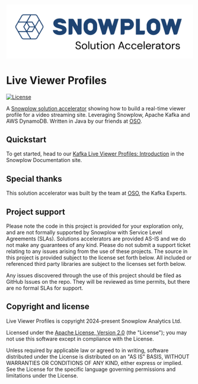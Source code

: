 ![snowplow-logo](.github/media/snowplow_solution_accelerators.png)

# Live Viewer Profiles

[![License][license-image]][license]

A [Snowplow solution accelerator][solution-accelerators] showing how to build a real-time viewer profile for a video streaming site. Leveraging Snowplow, Apache Kafka and AWS DynamoDB. Written in Java by our friends at [OSO][oso].

## Quickstart

To get started, head to our [Kafka Live Viewer Profiles: Introduction][guide-intro] in the Snowplow Documentation site.

## Special thanks

This solution accelerator was built by the team at [OSO][oso], the Kafka Experts.

## Project support

Please note the code in this project is provided for your exploration only, and are not formally supported by Snowplow with Service Level Agreements (SLAs). Solutions accelerators are provided AS-IS and we do not make any guarantees of any kind. Please do not submit a support ticket relating to any issues arising from the use of these projects. The source in this project is provided subject to the license set forth below. All included or referenced third party libraries are subject to the licenses set forth below.

Any issues discovered through the use of this project should be filed as GitHub Issues on the repo. They will be reviewed as time permits, but there are no formal SLAs for support.

## Copyright and license

Live Viewer Profiles is copyright 2024-present Snowplow Analytics Ltd.

Licensed under the [Apache License, Version 2.0][license] (the "License");
you may not use this software except in compliance with the License.

Unless required by applicable law or agreed to in writing, software
distributed under the License is distributed on an "AS IS" BASIS,
WITHOUT WARRANTIES OR CONDITIONS OF ANY KIND, either express or implied.
See the License for the specific language governing permissions and
limitations under the License.

[solution-accelerators]: https://snowplow.io/solution-accelerators

[oso]: https://oso.sh/?utm_source=snowplow&utm_medium=web&utm_campaign=solution_accelerator

[license]: https://www.apache.org/licenses/LICENSE-2.0
[license-image]: https://img.shields.io/github/license/snowplow/snowplow-android-tracker

[guide-intro]: https://docs.snowplow.io/tutorials/kafka-live-viewer-profiles/introduction
